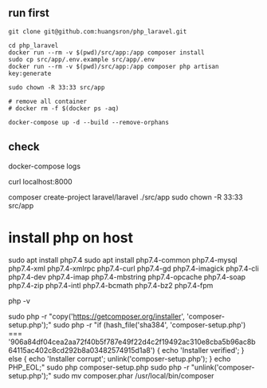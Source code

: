 ## run first
```shell
git clone git@github.com:huangsron/php_laravel.git

cd php_laravel
docker run --rm -v $(pwd)/src/app:/app composer install
sudo cp src/app/.env.example src/app/.env
docker run --rm -v $(pwd)/src/app:/app composer php artisan key:generate

sudo chown -R 33:33 src/app

# remove all container
# docker rm -f $(docker ps -aq)

docker-compose up -d --build --remove-orphans
```

## check
docker-compose logs

curl localhost:8000


composer create-project laravel/laravel ./src/app
sudo chown -R 33:33 src/app

# install php on host
sudo apt install php7.4
sudo apt install php7.4-common php7.4-mysql php7.4-xml php7.4-xmlrpc php7.4-curl php7.4-gd php7.4-imagick php7.4-cli php7.4-dev php7.4-imap php7.4-mbstring php7.4-opcache php7.4-soap php7.4-zip php7.4-intl php7.4-bcmath php7.4-bz2 php7.4-fpm

php -v

sudo php -r "copy('https://getcomposer.org/installer', 'composer-setup.php');"
sudo php -r "if (hash_file('sha384', 'composer-setup.php') === '906a84df04cea2aa72f40b5f787e49f22d4c2f19492ac310e8cba5b96ac8b64115ac402c8cd292b8a03482574915d1a8') { echo 'Installer verified'; } else { echo 'Installer corrupt'; unlink('composer-setup.php'); } echo PHP_EOL;"
sudo php composer-setup.php
sudo php -r "unlink('composer-setup.php');"
sudo mv composer.phar /usr/local/bin/composer
